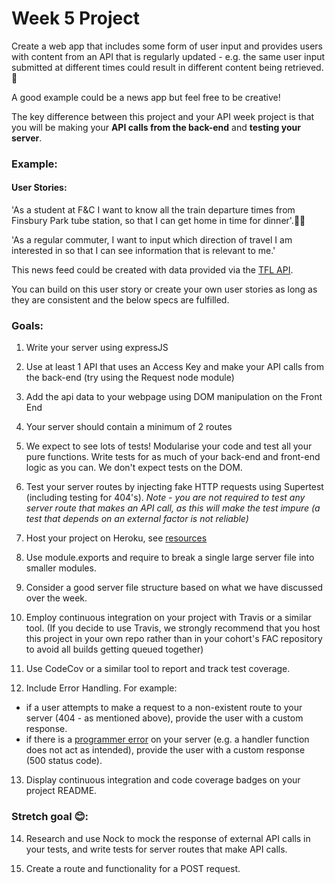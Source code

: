 # Week 5 Project

Create a web app that includes some form of user input and provides users with content from an API that is regularly updated - e.g. the same user input submitted at different times could result in different content being retrieved. 💁‍

A good example could be a news app but feel free to be creative!

The key difference between this project and your API week project is that you will be making your **API calls from the back-end** and **testing your server**.


### Example:

#### User Stories:
'As a student at F&C I want to know all the train departure times from Finsbury Park tube station, so that I can get home in time for dinner'.🚉🍛

'As a regular commuter, I want to input which direction of travel I am interested in so that I can see information that is relevant to me.'

This news feed could be created with data provided via the [TFL API](https://api.tfl.gov.uk/).

You can build on this user story or create your own user stories as long as they are consistent and the below specs are fulfilled.

### Goals:
1) Write your server using expressJS

2) Use at least 1 API that uses an Access Key and make your API calls from the back-end (try using the Request node module)

3) Add the api data to your webpage using DOM manipulation on the Front End

3) Your server should contain a minimum of 2 routes

4) We expect to see lots of tests! Modularise your code and test all your pure functions. Write tests for as much of your back-end and front-end logic as you can. We don't expect tests on the DOM.

5) Test your server routes by injecting fake HTTP requests using Supertest (including testing for 404's). _Note - you are not required to test any server route that makes an API call, as this will make the test impure (a test that depends on an external factor is not reliable)_

6) Host your project on Heroku, see [resources](https://github.com/foundersandcoders/master-reference/blob/master/coursebook/week-5/resources.md)

7) Use module.exports and require to break a single large server file into smaller modules.

8) Consider a good server file structure based on what we have discussed over the week.

9) Employ continuous integration on your project with Travis or a similar tool. (If you decide to use Travis, we strongly recommend that you host this project in your own repo rather than in your cohort's FAC repository to avoid all builds getting queued together)

10) Use CodeCov or a similar tool to report and track test coverage.

11) Include Error Handling. For example:
  - if a user attempts to make a request to a non-existent route to your server (404 - as mentioned above), provide the user with a custom response.    
  - if there is a [programmer error](https://github.com/foundersandcoders/error-handling-workshop#kinds-of-errors) on your server (e.g. a handler function does not act as intended), provide the user with a custom response (500 status code).


13) Display continuous integration and code coverage badges on your project README. 

### Stretch goal 😊:

14) Research and use Nock to mock the response of external API calls in your tests, and write tests for server routes that make API calls.

15) Create a route and functionality for a POST request.

